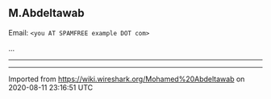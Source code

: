 ## M.Abdeltawab

Email: `<you AT SPAMFREE example DOT com>`

...

-----

---

Imported from https://wiki.wireshark.org/Mohamed%20Abdeltawab on 2020-08-11 23:16:51 UTC
